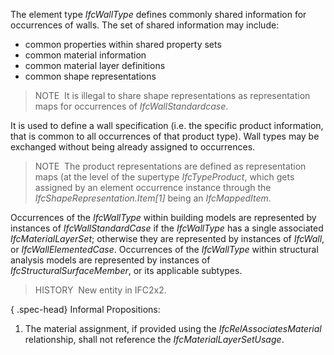 ﻿The element type _IfcWallType_ defines commonly shared information for occurrences of walls. The set of shared information may include:

* common properties within shared property sets
* common material information
* common material layer definitions
* common shape representations

> NOTE&nbsp; It is illegal to share shape representations as representation maps for occurrences of _IfcWallStandardcase_.

It is used to define a wall specification (i.e. the specific product information, that is common to all occurrences of that product type). Wall types may be exchanged without being already assigned to occurrences.

> NOTE&nbsp; The product representations are defined as representation maps (at the level of the supertype _IfcTypeProduct_, which gets assigned by an element occurrence instance through the _IfcShapeRepresentation.Item[1]_ being an _IfcMappedItem_.

Occurrences of the _IfcWallType_ within building models are represented by instances of _IfcWallStandardCase_ if the _IfcWallType_ has a single associated _IfcMaterialLayerSet_; otherwise they are represented by instances of _IfcWall_, or _IfcWallElementedCase_. Occurrences of the _IfcWallType_ within structural analysis models are represented by instances of _IfcStructuralSurfaceMember_, or its applicable subtypes.

> HISTORY&nbsp; New entity in IFC2x2.

{ .spec-head}
Informal Propositions:

1. The material assignment, if provided using the _IfcRelAssociatesMaterial_ relationship, shall not reference the _IfcMaterialLayerSetUsage_.